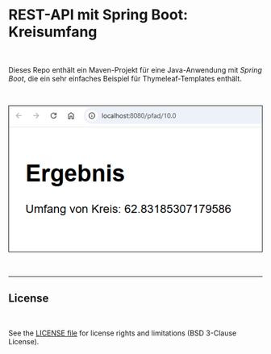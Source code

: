 # REST-API mit Spring Boot: Kreisumfang #

<br>

Dieses Repo enthält ein Maven-Projekt für eine Java-Anwendung mit *Spring Boot*, die ein
sehr einfaches Beispiel für Thymeleaf-Templates enthält.

<br>

![Screenshot](screenshot_1.png)

<br>

----

## License ##

<br>

See the [LICENSE file](LICENSE.md) for license rights and limitations (BSD 3-Clause License).

<br>